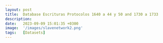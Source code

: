 ```yaml
---
layout: post
title:  Database Escrituras Protocolos 1640 a 44 y 50 and 1730 a 1733
description: 
date:   2023-09-09 15:01:35 +0300
image:  '/images/slavenetwork2.png'
tags:   [Datasets]
---
```

